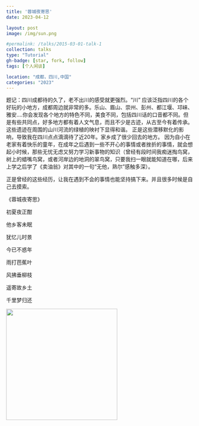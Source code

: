 ```yaml
---
title: '蓉城夜寄思'
date: 2023-04-12

layout: post
image: /img/sun.png

#permalink: /talks/2015-03-01-talk-1
collection: talks
type: "Tutorial"
gh-badge: [star, fork, follow]
tags: [个人闲谈]

location: "成都，四川,中国"
categories: "2023"
---
```


题记：四川成都待的久了，老不出川的感受就更强烈。“川” 应该泛指四川的各个好玩的小地方，成都周边就非常的多。乐山、眉山、崇州、彭州、都江堰、邛崃、雅安....你会发现各个地方的特色不同，美食不同，包括四川话的口音都不同。但是有些共同点，好多地方都有着人文气息，而且不少是古迹，从古至今有着传承。这些遗迹在周围的山川河流的绿植的映衬下显得和谐。
正是这些潜移默化的影响，导致我在四川点点滴滴待了近20年。家乡成了很少回去的地方。
因为自小在老家有着快乐的童年，在成年之后遇到一些不开心的事情或者挫折的事情，就会想起小时候，那些无忧无虑又努力学习新事物的知识（曾经有段时间我痴迷掏鸟窝，树上的蜡嘴鸟窝，或者河岸边的地洞的翠鸟窝，只要我扫一眼就能知道在哪，后来上学之后学了《卖油翁》对其中的一句“无他，熟尔”感触多深）。

正是曾经的这些经历，让我在遇到不会的事情也能坚持搞下来。并且很多时候是自己去摸索。

《蓉城夜寄思》

初夏夜正酣

他乡客未眠

犹忆儿时景

今已不惑年

雨打芭蕉叶

风拂垂柳枝

遥寄故乡土

千里梦归还

<img src="https://chaoxiyan1225.github.io/img/gexing/nianjing.jpg" align="center" height="300" width="300">


